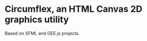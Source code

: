 Circumflex, an HTML Canvas 2D graphics utility
==============================================

Based on SFML and GEE.js projects.

